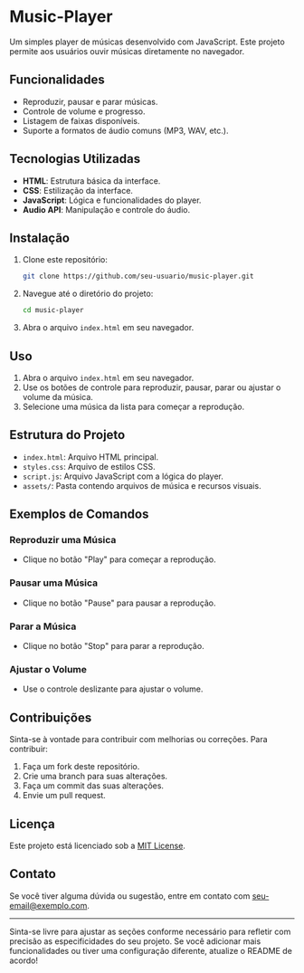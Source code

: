 # Music-Player
Um simples player de músicas desenvolvido com JavaScript. Este projeto permite aos usuários ouvir músicas diretamente no navegador.

## Funcionalidades

- Reproduzir, pausar e parar músicas.
- Controle de volume e progresso.
- Listagem de faixas disponíveis.
- Suporte a formatos de áudio comuns (MP3, WAV, etc.).

## Tecnologias Utilizadas

- **HTML**: Estrutura básica da interface.
- **CSS**: Estilização da interface.
- **JavaScript**: Lógica e funcionalidades do player.
- **Audio API**: Manipulação e controle do áudio.

## Instalação

1. Clone este repositório:
   ```bash
   git clone https://github.com/seu-usuario/music-player.git
   ```
   
2. Navegue até o diretório do projeto:
   ```bash
   cd music-player
   ```

3. Abra o arquivo `index.html` em seu navegador.

## Uso

1. Abra o arquivo `index.html` em seu navegador.
2. Use os botões de controle para reproduzir, pausar, parar ou ajustar o volume da música.
3. Selecione uma música da lista para começar a reprodução.

## Estrutura do Projeto

- `index.html`: Arquivo HTML principal.
- `styles.css`: Arquivo de estilos CSS.
- `script.js`: Arquivo JavaScript com a lógica do player.
- `assets/`: Pasta contendo arquivos de música e recursos visuais.

## Exemplos de Comandos

### Reproduzir uma Música

- Clique no botão "Play" para começar a reprodução.

### Pausar uma Música

- Clique no botão "Pause" para pausar a reprodução.

### Parar a Música

- Clique no botão "Stop" para parar a reprodução.

### Ajustar o Volume

- Use o controle deslizante para ajustar o volume.

## Contribuições

Sinta-se à vontade para contribuir com melhorias ou correções. Para contribuir:

1. Faça um fork deste repositório.
2. Crie uma branch para suas alterações.
3. Faça um commit das suas alterações.
4. Envie um pull request.

## Licença

Este projeto está licenciado sob a [MIT License](LICENSE).

## Contato

Se você tiver alguma dúvida ou sugestão, entre em contato com [seu-email@exemplo.com](mailto:seu-email@exemplo.com).

---

Sinta-se livre para ajustar as seções conforme necessário para refletir com precisão as especificidades do seu projeto. Se você adicionar mais funcionalidades ou tiver uma configuração diferente, atualize o README de acordo!

